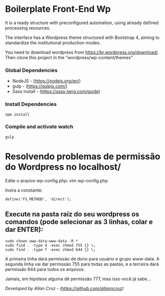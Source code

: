 # Boilerplate Front-End Wp #

It is a ready structure with preconfigured automation, using already defined processing resources.

The interface has a Wordpress theme structured with Bootstrap 4, aiming to standardize the institutional production modes.

You need to download wordpress from https://br.wordpress.org/download/. Then clone this project in the "wordpress/wp-content/themes"

### Global Dependencies

* NodeJS - (https://nodejs.org/en/)
* gulp - (https://gulpjs.com/)
* Sass install - (https://sass-lang.com/guide)


### Install Dependencies
```
npm install
```
### Compile and activate watch
```
gulp
```

# Resolvendo problemas de permissão do Wordpress no localhost/

Edite o arquivo wp-config.php: vim wp-config.php

Insira a constante:
```
define('FS_METHOD', 'direct');
```

## Execute na pasta raíz do seu wordpress os comandos (pode selecionar as 3 linhas, colar e dar ENTER):
```
sudo chown www-data:www-data -R *  
sudo find . -type d -exec chmod 755 {} \;  
sudo find . -type f -exec chmod 644 {} \; 
``` 
A primeira linha dará permissão de dono para usuário e grupo www-data. A segunda linha vai dar permissão 755 para todas as pastas, e a terceira dará permissão 644 para todos os arquivos.

Jamais, em hipótese alguma dê permissão 777, mas isso você já sabe...



*Developed by Allan Cruz - (https://github.com/allanncruz)*